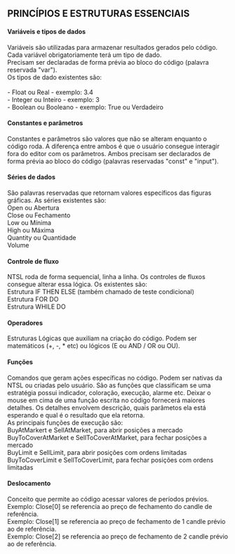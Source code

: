 
## PRINCÍPIOS E ESTRUTURAS ESSENCIAIS

#### Variáveis e tipos de dados
   Variáveis são utilizadas para armazenar resultados gerados pelo código.  
   Cada variável obrigatoriamente terá um tipo de dado.  
   Precisam ser declaradas de forma prévia ao bloco do código (palavra reservada "var"). <br> 
   Os tipos de dado existentes são:<br>   
      - Float ou Real - exemplo: 3.4  <br> 
      - Integer ou Inteiro - exemplo: 3  <br> 
      - Boolean ou Booleano - exemplo: True ou Verdadeiro

#### Constantes e parâmetros
   Constantes e parâmetros são valores que não se alteram enquanto o código roda. A diferença entre ambos é que o usuário consegue interagir fora do editor com os parâmetros. Ambos precisam ser declarados de forma prévia ao bloco do código (palavras reservadas "const" e "input").

#### Séries de dados
   São palavras reservadas que retornam valores específicos das figuras gráficas. As séries existentes são: <br>
   Open ou Abertura <br>
   Close ou Fechamento <br>
   Low ou Mínima <br>
   High ou Máxima <br>
   Quantity ou Quantidade <br>
   Volume

#### Controle de fluxo
   NTSL roda de forma sequencial, linha a linha. Os controles de fluxos consegue alterar essa lógica. Os existentes são: <br>
   Estrutura IF THEN ELSE (também chamado de teste condicional) <br>
   Estrutura FOR DO <br>
   Estrutura WHILE DO

#### Operadores
   Estruturas Lógicas que auxiliam na criação do código. Podem ser matemáticos (+, -, * etc) ou lógicos (E ou AND / OR ou OU).

#### Funções 
   Comandos que geram ações específicas no código. Podem ser nativas da NTSL ou criadas pelo usuário. São as funções que classificam se uma estratégia possui indicador, coloração, execução, alarme etc. Deixar o mouse em cima de uma função escrita no código fornecerá maiores detalhes. Os detalhes envolvem descrição, quais parâmetos ela está esperando e qual é o resultado que ela retorna. <br>
   As principais funções de execução são: <br>
   BuyAtMarkert e SellAtMarket, para abrir posições a mercado <br>
   BuyToCoverAtMarket e SellToCoverAtMarket, para fechar posições a mercado <br>
   BuyLimit e SellLimit, para abrir posições com ordens limitadas <br>
   BuyToCoverLimit e SellToCoverLimit, para fechar posições com ordens limitadas <br>

#### Deslocamento
   Conceito que permite ao código acessar valores de períodos prévios.
   Exemplo: Close[0] se referencia ao preço de fechamento do candle de referência. <br>
   Exemplo: Close[1] se referencia ao preço de fechamento de 1 candle prévio ao de referência. <br>
   Exemplo: Close[2] se referencia ao preço de fechamento de 2 candle prévio ao de referência. <br>
   
